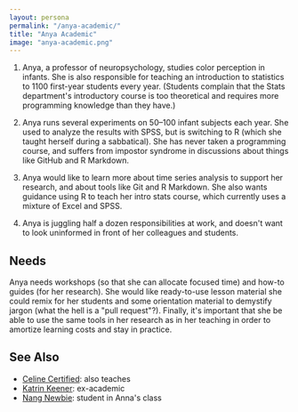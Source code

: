 ```yaml
---
layout: persona
permalink: "/anya-academic/"
title: "Anya Academic"
image: "anya-academic.png"
---
```


1. Anya, a professor of neuropsychology, studies color perception in
   infants. She is also responsible for teaching an introduction to statistics
   to 1100 first-year students every year. (Students complain that the Stats
   department's introductory course is too theoretical and requires more
   programming knowledge than they have.)

2. Anya runs several experiments on 50–100 infant subjects each year. She used
   to analyze the results with SPSS, but is switching to R (which she taught
   herself during a sabbatical). She has never taken a programming course, and
   suffers from impostor syndrome in discussions about things like GitHub and R
   Markdown.

3. Anya would like to learn more about time series analysis to support her
   research, and about tools like Git and R Markdown. She also wants guidance
   using R to teach her intro stats course, which currently uses a mixture of
   Excel and SPSS.

4. Anya is juggling half a dozen responsibilities at work, and doesn't want to
   look uninformed in front of her colleagues and students.

## Needs

Anya needs workshops (so that she can allocate focused time) and how-to guides
(for her research). She would like ready-to-use lesson material she could remix
for her students and some orientation material to demystify jargon (what the
hell is a "pull request"?). Finally, it's important that she be able to use the
same tools in her research as in her teaching in order to amortize learning
costs and stay in practice.

## See Also

-   [Celine Certified](../celine-certified/): also teaches
-   [Katrin Keener](../katrin-keener/): ex-academic
-   [Nang Newbie](../nang-newbie/): student in Anna's class
